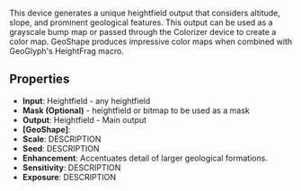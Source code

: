 

This device generates a unique heightfield output that considers altitude, slope, and prominent geological features. This output can be used as a grayscale bump map or passed through the Colorizer device to create a color map. 
GeoShape produces impressive color maps when combined with GeoGlyph's HeightFrag macro.

## Properties
- **Input**: Heightfield - any heightfield
- **Mask (Optional)** - heightfield or bitmap to be used as a mask
- **Output**: Heightfield - Main output
- **[GeoShape]**: 
- **Scale**: DESCRIPTION
- **Seed**: DESCRIPTION
- **Enhancement**: Accentuates detail of larger geological formations.
- **Sensitivity**: DESCRIPTION
- **Exposure**: DESCRIPTION


